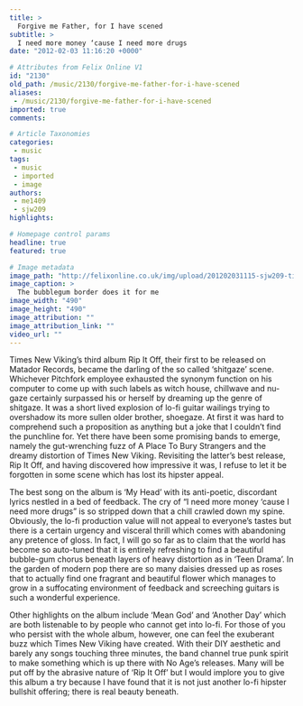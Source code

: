 ```yaml
---
title: >
  Forgive me Father, for I have scened
subtitle: >
  I need more money ‘cause I need more drugs
date: "2012-02-03 11:16:20 +0000"

# Attributes from Felix Online V1
id: "2130"
old_path: /music/2130/forgive-me-father-for-i-have-scened
aliases:
 - /music/2130/forgive-me-father-for-i-have-scened
imported: true
comments:

# Article Taxonomies
categories:
 - music
tags:
 - music
 - imported
 - image
authors:
 - me1409
 - sjw209
highlights:

# Homepage control params
headline: true
featured: true

# Image metadata
image_path: "http://felixonline.co.uk/img/upload/201202031115-sjw209-times-new-viking.png"
image_caption: >
  The bubblegum border does it for me
image_width: "490"
image_height: "490"
image_attribution: ""
image_attribution_link: ""
video_url: ""
---
```


Times New Viking’s third album Rip It Off, their first to be released on Matador Records, became the darling of the so called ‘shitgaze’ scene. Whichever Pitchfork employee exhausted the synonym function on his computer to come up with such labels as witch house, chillwave and nu-gaze certainly surpassed his or herself by dreaming up the genre of shitgaze. It was a short lived explosion of lo-fi guitar wailings trying to overshadow its more sullen older brother, shoegaze. At first it was hard to comprehend such a proposition as anything but a joke that I couldn’t find the punchline for. Yet there have been some promising bands to emerge, namely the gut-wrenching fuzz of A Place To Bury Strangers and the dreamy distortion of Times New Viking. Revisiting the latter’s best release, Rip It Off, and having discovered how impressive it was, I refuse to let it be forgotten in some scene which has lost its hipster appeal.

The best song on the album is ‘My Head’ with its anti-poetic, discordant lyrics nestled in a bed of feedback. The cry of “I need more money ‘cause I need more drugs” is so stripped down that a chill crawled down my spine. Obviously, the lo-fi production value will not appeal to everyone’s tastes but there is a certain urgency and visceral thrill which comes with abandoning any pretence of gloss. In fact, I will go so far as to claim that the world has become so auto-tuned that it is entirely refreshing to find a beautiful bubble-gum chorus beneath layers of heavy distortion as in ‘Teen Drama’. In the garden of modern pop there are so many daisies dressed up as roses that to actually find one fragrant and beautiful flower which manages to grow in a suffocating environment of feedback and screeching guitars is such a wonderful experience.

Other highlights on the album include ‘Mean God’ and ‘Another Day’ which are both listenable to by people who cannot get into lo-fi. For those of you who persist with the whole album, however, one can feel the exuberant buzz which Times New Viking have created. With their DIY aesthetic and barely any songs touching three minutes, the band channel true punk spirit to make something which is up there with No Age’s releases. Many will be put off by the abrasive nature of ‘Rip It Off’ but I would implore you to give this album a try because I have found that it is not just another lo-fi hipster bullshit offering; there is real beauty beneath.

